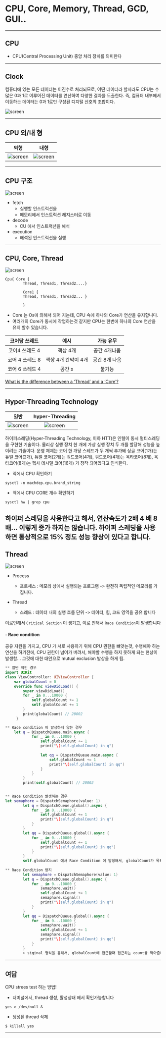 # CPU, Core, Memory, Thread, GCD, GUI..

---

## CPU

- CPU(Central Processing Unit) 중앙 처리 장치를 의미한다

---

## Clock 
 
컴퓨터에 있는 모든 데이터는 이진수로 처리되므로, 어떤 데이터라 할지라도 CPU는 수많은 0과 1로 이루어진 데이터를 연산하여 다양한 결과를 도출한다. 즉, 컴퓨터 내부에서 이동하는 데이터는 0과 1로만 구성된 디지털 신호의 조합이다.

![screen](/study/image/CPU0.png)

---

## CPU 외/내 형 

| 외형 | 내형 |
| :---: | :---: | 
| ![screen](/study/image/CPU.png) | ![screen](/study/image/CPU-1.png) |

---

## CPU 구조

![screen](/study/image/CPU-2.png)

* fetch  <br>
	- 실행할 인스트럭션을 <br>
	- 메모리에서 인스트럭션 레지스터로 이동 <br>
* decode  <br>
	- CU 에서 인스트럭션을 해석<br>
* execution <br>
	- 해석된 인스트럭션을 실행 <br>


---

## CPU, Core, Thread

![screen](/study/image/CPU-3.png)

```
Cpu{ Core { 
		Thread, Thread1, Thread2....} 
		
		Core1 {
		Thread, Thread1, Thread2... }
		
		}
``` 

- Core 는 Os에 의해서 되어 지는데, CPU 속에 하나의 Core가 연산을 유지합니다. <br>
- 여러개의 Core가 동시에 작업하는것 같지만 CPU는 한번에 하나의 Core 연산을 유지 할수 있습니다. <br>


| 코어당 쓰레드 | 예시 | 가능 유무 |
| :---: | :---: | :---: |
| 코어4 쓰레드 4 | 책상 4개 | 공간 4개나옴 |
| 코어 4 쓰레드 8 | 책상 4개 칸막이 4개 | 공간 8개 나옴 |
| 코어 6 쓰레드 4 | 공간 x |  불가능 |



[What is the difference between a ‘Thread’ and a ‘Core’?](https://bitsum.com/tips-and-tweaks/what-is-the-difference-between-a-thread-and-a-core/)

---

## Hyper-Threading Technology


| 일반 | hyper-Threading |
| :---: | :---: | 
| ![screen](/study/image/CPU-4.png) | ![screen](/study/image/CPU-5.png) |


하이퍼스레딩(Hyper-Threading Technology, 이하 HTT)은 인텔이 동시 멀티스레딩을 구현한 기술이다. 물리상 실행 장치 한 개에 가상 실행 장치 두 개를 할당해 성능을 높이려는 기술이다. 운영 체제는 코어 한 개당 스레드가 두 개씩 추가돼 싱글 코어(1개)는 듀얼 코어(2개), 듀얼 코어(2개)는 쿼드코어(4개), 쿼드코어(4개)는 옥타코어(8개), 옥타코어(8개)는 헥사 데시멀 코어(16개) 가 장착 되어있다고 인식한다.


- 맥에서 CPU 확인하기 <br>

```
sysctl -n machdep.cpu.brand_string
```

- 맥에서 CPU CORE 개수 확인하기 <br>

```
sysctl hw | grep cpu
```

**하이퍼 스레딩을 사용한다고 해서, 연산속도가 2배 4 배 8배... 이렇게 증가 하지는 않습니다. 하이퍼 스레딩을 사용하면 통상적으로 15% 정도 성능 향상이 있다고 합니다.**
---

## Thread 

![screen](/study/image/CPU-7.png) 

* Process <br>
	- 프로세스 : 메모리 상에서 실행되는 프로그램 -> 완전히 독립적인 메모리를 가집니다.

* Thread <br>	
	- 스레드 : 데이터 내의 실행 흐름 단위 -> 데이터, 힙, 코드 영역을 공유 합니다 

이로인해서 `Critical Section` 이 생기고, 이로 인해서 `Race Condition`이 발생합니다

#### - Race condition

공유 자원을 가지고, CPU 가 서로 사용하기 위해 CPU 권한을 뺴앗는것, 수행해야 하는 연산을 하기전에, CPU 권한이 넘어가 버려서, 해야할 수행을 하지 못하게 되는 현상이 발생함... 그것에 대한 대안으로 mutual exclusion 발상을 하게 됨.

```swift
** 일반 적인 경우
import UIKit
class ViewController: UIViewController {
    var globalCount = 0
    override func viewDidLoad() {
        super.viewDidLoad()
        for _ in 0...10000 {
            self.globalCount += 1
            self.globalCount += 1
        }
        print(globalCount) // 20002
     }

** Race condition 이 발생하지 않는 경우 
	let q = DispatchQueue.main.async {
            for _ in 0...10000 {
                self.globalCount += 1
                print("\(self.globalCount) in q")
                
                let qq = DispatchQueue.main.async {
                    self.globalCount += 1
                    print("\(self.globalCount) in qq")
                }
            }
        }
        print(self.globalCount) // 20002
        

** Race Condition 발생하는 경우 
let semaphore = DispatchSemaphore(value: 1)
        let q = DispatchQueue.global().async {
            for _ in 0...10000 {
                self.globalCount += 1
                print("\(self.globalCount) in q")
            }
        }
        let qq = DispatchQueue.global().async {
            for _ in 0...10000 {
                self.globalCount += 1
                print("\(self.globalCount) in qq")
            }   
        }
        self.globalCount 에서 Race Condition 이 발생해서, globalCount가 목표값 까지 도달 하지 못함.
        
** Race Condition 방지
        let semaphore = DispatchSemaphore(value: 1)
        let q = DispatchQueue.global().async {
            for _ in 0...10000 {
                semaphore.wait()
                self.globalCount += 1
                semaphore.signal()
                print("\(self.globalCount) in q")
            }
        }
        let qq = DispatchQueue.global().async {
            for _ in 0...10000 {
                semaphore.wait()
                self.globalCount += 1
                semaphore.signal()
                print("\(self.globalCount) in qq")   
            }   
        }
        > siginal 형식을 통해서, globalCount에 접근할때 접근하는 count를 막아줍니다
```

---

## 여담

CPU strees test 하는 방법!

- 터미널에서, thread 생성, 활성상태 에서 확인가능합니다

```
yes > /dev/null &
```

- 생성된 thread 삭제

```
$ killall yes
```
---




